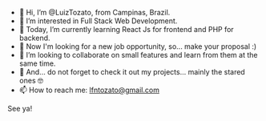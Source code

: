 - 👋 Hi, I’m @LuizTozato, from Campinas, Brazil.
- 👀 I’m interested in Full Stack Web Development.
- 🌱 Today, I’m currently learning React Js for frontend and PHP for backend.
- 🍳 Now I'm looking for a new job opportunity, so... make your proposal :)
- 💞️ I’m looking to collaborate on small features and learn from them at the same time.
- 🎉 And... do not forget to check it out my projects... mainly the stared ones 🤓
- 📫 How to reach me: lfntozato@gmail.com

See ya!
